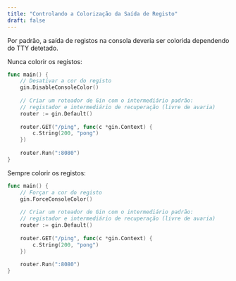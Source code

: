 ```yaml
---
title: "Controlando a Colorização da Saída de Registo"
draft: false
---
```


Por padrão, a saída de registos na consola deveria ser colorida dependendo do TTY detetado.

Nunca colorir os registos:

```go
func main() {
    // Desativar a cor do registo
    gin.DisableConsoleColor()
    
    // Criar um roteador de Gin com o intermediário padrão:
    // registador e intermediário de recuperação (livre de avaria)
    router := gin.Default()
    
    router.GET("/ping", func(c *gin.Context) {
        c.String(200, "pong")
    })
    
    router.Run(":8080")
}
```

Sempre colorir os registos:

```go
func main() {
    // Forçar a cor do registo
    gin.ForceConsoleColor()
    
    // Criar um roteador de Gin com o intermediário padrão:
    // registador e intermediário de recuperação (livre de avaria)
    router := gin.Default()
    
    router.GET("/ping", func(c *gin.Context) {
        c.String(200, "pong")
    })
    
    router.Run(":8080")
}
```
